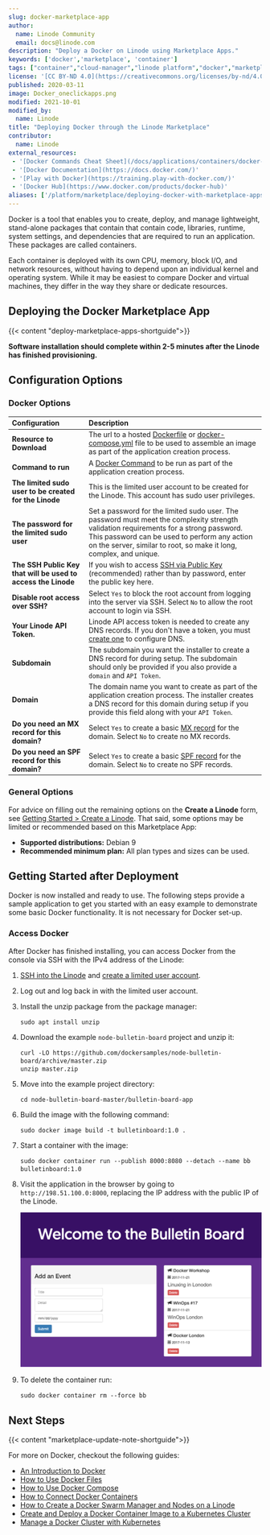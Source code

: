 ```yaml
---
slug: docker-marketplace-app
author:
  name: Linode Community
  email: docs@linode.com
description: "Deploy a Docker on Linode using Marketplace Apps."
keywords: ['docker','marketplace', 'container']
tags: ["container","cloud-manager","linode platform","docker","marketplace"]
license: '[CC BY-ND 4.0](https://creativecommons.org/licenses/by-nd/4.0)'
published: 2020-03-11
image: Docker_oneclickapps.png
modified: 2021-10-01
modified_by:
  name: Linode
title: "Deploying Docker through the Linode Marketplace"
contributor:
  name: Linode
external_resources:
 - '[Docker Commands Cheat Sheet](/docs/applications/containers/docker-commands-quick-reference-cheat-sheet/)'
 - '[Docker Documentation](https://docs.docker.com/)'
 - '[Play with Docker](https://training.play-with-docker.com/)'
 - '[Docker Hub](https://www.docker.com/products/docker-hub)'
aliases: ['/platform/marketplace/deploying-docker-with-marketplace-apps/', '/platform/one-click/deploying-docker-with-one-click-apps/', '/guides/deploying-docker-with-marketplace-apps/']
---
```


Docker is a tool that enables you to create, deploy, and manage lightweight, stand-alone packages that contain that contain code, libraries, runtime, system settings, and dependencies that are required to run an application. These packages are called containers.

Each container is deployed with its own CPU, memory, block I/O, and network resources, without having to depend upon an individual kernel and operating system. While it may be easiest to compare Docker and virtual machines, they differ in the way they share or dedicate resources.

## Deploying the Docker Marketplace App

{{< content "deploy-marketplace-apps-shortguide">}}

**Software installation should complete within 2-5 minutes after the Linode has finished provisioning.**

## Configuration Options

### Docker Options

| **Configuration** | **Description** |
|:--------------|:------------|
| **Resource to Download** | The url to a hosted [Dockerfile](https://docs.docker.com/engine/reference/builder/) or [docker-compose.yml](/docs/guides/how-to-use-docker-compose/#Basic-Usage) file to be used to assemble an image as part of the application creation process. |
| **Command to run**| A [Docker Command](https://www.linode.com/docs/guides/docker-commands-quick-reference-cheat-sheet/) to be run as part of the application creation process.|
| **The limited sudo user to be created for the Linode** | This is the limited user account to be created for the Linode. This account has sudo user privileges. |
| **The password for the limited sudo user** | Set a password for the limited sudo user. The password must meet the complexity strength validation requirements for a strong password. This password can be used to perform any action on the server, similar to root, so make it long, complex, and unique. |
| **The SSH Public Key that will be used to access the Linode** | If you wish to access [SSH via Public Key](/docs/guides/use-public-key-authentication-with-ssh/) (recommended) rather than by password, enter the public key here. |
| **Disable root access over SSH?** | Select `Yes` to block the root account from logging into the server via SSH. Select `No` to allow the root account to login via SSH. |
| **Your Linode API Token.** | Linode API access token is needed to create any DNS records. If you don't have a token, you must [create one](/docs/guides/getting-started-with-the-linode-api/#get-an-access-token) to configure DNS. |
| **Subdomain** | The subdomain you want the installer to create a DNS record for during setup. The subdomain should only be provided if you also provide a `domain` and `API Token`. |
| **Domain** | The domain name you want to create as part of the application creation process. The installer creates a DNS record for this domain during setup if you provide this field along with your `API Token`. |
| **Do you need an MX record for this domain?** | Select `Yes` to create a basic [MX record](/docs/networking/dns/dns-records-an-introduction/#mx) for the domain. Select `No` to create no MX records.|
| **Do you need an SPF record for this domain?** | Select `Yes` to create a basic [SPF record](/docs/networking/dns/dns-records-an-introduction/#spf) for the domain. Select `No` to create no SPF records. |

### General Options

For advice on filling out the remaining options on the **Create a Linode** form, see [Getting Started > Create a Linode](/docs/guides/getting-started/#create-a-linode). That said, some options may be limited or recommended based on this Marketplace App:

- **Supported distributions:** Debian 9
- **Recommended minimum plan:** All plan types and sizes can be used.

## Getting Started after Deployment

Docker is now installed and ready to use. The following steps provide a sample application to get you started with an easy example to demonstrate some basic Docker functionality. It is not necessary for Docker set-up.

### Access Docker

After Docker has finished installing, you can access Docker from the console via SSH with the IPv4 address of the Linode:

1.  [SSH into the Linode](/docs/getting-started/#connect-to-your-linode-via-ssh) and [create a limited user account](/docs/security/securing-your-server/#add-a-limited-user-account).

1.  Log out and log back in with the limited user account.

1.  Install the unzip package from the package manager:

        sudo apt install unzip

1.  Download the example `node-bulletin-board` project and unzip it:

        curl -LO https://github.com/dockersamples/node-bulletin-board/archive/master.zip
        unzip master.zip

1.  Move into the example project directory:

        cd node-bulletin-board-master/bulletin-board-app

1.  Build the image with the following command:

        sudo docker image build -t bulletinboard:1.0 .

1.  Start a container with the image:

        sudo docker container run --publish 8000:8080 --detach --name bb bulletinboard:1.0

1.  Visit the application in the browser by going to `http://198.51.100.0:8000`, replacing the IP address with the public IP of the Linode.

    ![Bulletin Board Sample Application in the Browser](docker-marketplace-bulletin-board.png "Bulletin Board Sample Application in the Browser")

1.  To delete the container run:

        sudo docker container rm --force bb

## Next Steps

{{< content "marketplace-update-note-shortguide">}}

For more on Docker, checkout the following guides:

- [An Introduction to Docker](/docs/applications/containers/introduction-to-docker/)
- [How to Use Docker Files](/docs/applications/containers/how-to-use-dockerfiles/)
- [How to Use Docker Compose](/docs/applications/containers/how-to-use-docker-compose/)
- [How to Connect Docker Containers](/docs/applications/containers/docker-container-communication/)
- [How to Create a Docker Swarm Manager and Nodes on a Linode](/docs/applications/containers/how-to-create-a-docker-swarm-manager-and-nodes-on-linode/)
- [Create and Deploy a Docker Container Image to a Kubernetes Cluster](/docs/kubernetes/deploy-container-image-to-kubernetes/)
- [Manage a Docker Cluster with Kubernetes](/docs/kubernetes/manage-a-docker-cluster-with-kubernetes/)
